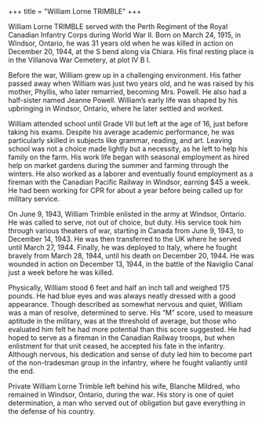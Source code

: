 +++
title = "William Lorne TRIMBLE"
+++

William Lorne TRIMBLE served with the Perth Regiment of the Royal Canadian Infantry Corps during World War II. 
Born on March 24, 1915, in Windsor, Ontario, he was 31 years old when he was killed in action on December 20, 1944, at the S bend along via Chiara. 
His final resting place is in the Villanova War Cemetery, at plot IV B I.

Before the war, William grew up in a challenging environment. His father passed away when William was just two years old, and he was raised by his mother, Phyllis, who later remarried, becoming Mrs. Powell. He also had a half-sister named Jeanne Powell. William’s early life was shaped by his upbringing in Windsor, Ontario, where he later settled and worked.

William attended school until Grade VII but left at the age of 16, just before taking his exams. Despite his average academic performance, he was particularly skilled in subjects like grammar, reading, and art. Leaving school was not a choice made lightly but a necessity, as he left to help his family on the farm. His work life began with seasonal employment as hired help on market gardens during the summer and farming through the winters. He also worked as a laborer and eventually found employment as a fireman with the Canadian Pacific Railway in Windsor, earning $45 a week. He had been working for CPR for about a year before being called up for military service.

On June 9, 1943, William Trimble enlisted in the army at Windsor, Ontario. He was called to serve, not out of choice, but duty. His service took him through various theaters of war, starting in Canada from June 9, 1943, to December 14, 1943. He was then transferred to the UK where he served until March 27, 1944. Finally, he was deployed to Italy, where he fought bravely from March 28, 1944, until his death on December 20, 1944. 
He was wounded in action on December 13, 1944, in the battle of the Naviglio Canal just a week before he was killed.

Physically, William stood 6 feet and half an inch tall and weighed 175 pounds. He had blue eyes and was always neatly dressed with a good appearance. Though described as somewhat nervous and quiet, William was a man of resolve, determined to serve. His “M” score, used to measure aptitude in the military, was at the threshold of average, but those who evaluated him felt he had more potential than this score suggested. He had hoped to serve as a fireman in the Canadian Railway troops, but when enlistment for that unit ceased, he accepted his fate in the infantry. Although nervous, his dedication and sense of duty led him to become part of the non-tradesman group in the infantry, where he fought valiantly until the end.

Private William Lorne Trimble left behind his wife, Blanche Mildred, who remained in Windsor, Ontario, during the war. His story is one of quiet determination, a man who served out of obligation but gave everything in the defense of his country.
